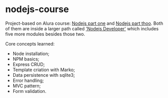 # nodejs-course 

Project-based on Alura course: [Nodejs part one](https://www.alura.com.br/curso-online-nodejs-fundamentos) and [Nodejs part thoo](https://www.alura.com.br/curso-online-node-mvc-autenticacao-autorizacao). Both of them are inside a larger path called ['Nodejs Developer'](https://www.alura.com.br/carreira-node-js) which includes five more modules besides those two. 

Core concepts learned:
 - Node installation;
 - NPM basics;
 - Express CRUD;
 - Template criation with Marko;
 - Data persistence with sqlite3;
 - Error handling;
 - MVC pattern;
 - Form validation.
